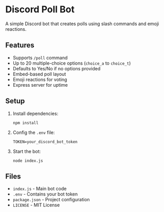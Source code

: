 # Discord Poll Bot

A simple Discord bot that creates polls using slash commands and emoji reactions.

## Features

- Supports `/poll` command
- Up to 20 multiple-choice options (`choice_a` to `choice_t`)
- Defaults to Yes/No if no options provided
- Embed-based poll layout
- Emoji reactions for voting
- Express server for uptime

## Setup

1. Install dependencies:
   ```
   npm install
   ```

2. Config the `.env` file:
   ```
   TOKEN=your_discord_bot_token
   ```

3. Start the bot:
   ```
   node index.js
   ```

## Files

- `index.js` - Main bot code
- `.env` - Contains your bot token
- `package.json` - Project configuration
- `LICENSE` - MIT License
